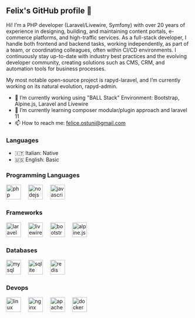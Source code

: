 ## Felix's GitHub profile 👋

Hi! I’m a PHP developer (Laravel/Livewire, Symfony) with over 20 years of experience in designing, building, and maintaining content portals, e-commerce platforms, and high-traffic services. As a full-stack developer, I handle both frontend and backend tasks, working independently, as part of a team, or coordinating colleagues, often within CI/CD environments. I continuously stay up-to-date with industry best practices and the evolving developer community, creating solutions such as CMS, CRM, and automation tools for business processes.

My most notable open-source project is rapyd-laravel, and I’m currently working on its natural evolution, rapyd-admin.
 

- 🔭 I’m currently working using "BALL Stack" Environment: Bootstrap, Alpine.js, Laravel and Livewire
- 🌱 I’m currently learning composer modular/plugin approach and laravel 11 
- 📫 How to reach me: felice.ostuni@gmail.com


### Languages 
- 🇮🇹 Italian: Native
- 🇺🇸 English: Basic



### Programming Languages
<div align="left">
  <img src="https://cdn.jsdelivr.net/gh/devicons/devicon/icons/php/php-original.svg" height="40" alt="php logo"  />
  <img width="12" />
  <img src="https://cdn.jsdelivr.net/gh/devicons/devicon/icons/nodejs/nodejs-original.svg" height="40" alt="nodejs logo"  />
  <img width="12" />
  <img src="https://cdn.jsdelivr.net/gh/devicons/devicon/icons/javascript/javascript-original.svg" height="40" alt="javascript logo"  />
</div>



### Frameworks
<div align="left">
  <img src="https://cdn.simpleicons.org/laravel/FF2D20" height="40" alt="laravel logo"  />
  <img width="12" />
  <img src="https://cdn.simpleicons.org/livewire?viewbox=auto" height="40" alt="livewire logo"  />
  <img width="12" />
  <img src="https://cdn.simpleicons.org/bootstrap/7952B3" height="40" alt="bootstrap logo"  />
  <img width="12" />
  <img src="https://cdn.simpleicons.org/alpine.js?viewbox=auto" height="40" alt="alpine.js logo"  />
</div>

### Databases
<div align="left">
  <img src="https://cdn.simpleicons.org/mysql/4479A1" height="40" alt="mysql logo"  />
  <img width="12" />
  <img src="https://cdn.jsdelivr.net/gh/devicons/devicon/icons/sqlite/sqlite-original.svg" height="40" alt="sqlite logo"  />
  <img width="12" />
  <img src="https://cdn.jsdelivr.net/gh/devicons/devicon/icons/redis/redis-original.svg" height="40" alt="redis logo"  />
</div>



### Devops
<div align="left">
  <img src="https://cdn.jsdelivr.net/gh/devicons/devicon/icons/linux/linux-original.svg" height="40" alt="linux logo"  />
  <img width="12" />
  <img src="https://cdn.jsdelivr.net/gh/devicons/devicon/icons/nginx/nginx-original.svg" height="40" alt="nginx logo"  />
  <img width="12" />
  <img src="https://cdn.jsdelivr.net/gh/devicons/devicon/icons/apache/apache-original.svg" height="40" alt="apache logo"  />
  <img width="12" />
  <img src="https://cdn.simpleicons.org/docker/2496ED" height="40" alt="docker logo"  />
  <img width="12" />
  <!--
  <img src="https://cdn.jsdelivr.net/gh/devicons/devicon/icons/ansible/ansible-original.svg" height="40" alt="ansible logo"  />
  <img width="12" />
  <img src="https://skillicons.dev/icons?i=aws" height="40" alt="amazonwebservices logo"  />
  <img width="12" />
  <img src="https://skillicons.dev/icons?i=gcp" height="40" alt="googlecloud logo"  />
  <img width="12" />
  <img src="https://cdn.simpleicons.org/cloudflare/F38020" height="40" alt="cloudflare logo"  /> -->
</div>
